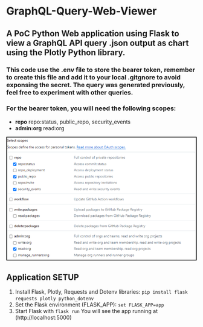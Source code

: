 # GraphQL-Query-Web-Viewer
## A PoC Python Web application using Flask to view a GraphQL API query .json output as chart using the Plotly Python library.

### This code use the .env file to store the bearer token, remember to create this file and add it to your local .gitgnore to avoid exponsing the secret. The query was generated previously, feel free to experiment with other queries.

### For the bearer token, you will need the following scopes:
- **repo** repo:status, public_repo, security_events
- **admin:org** read:org

![alt text](image.png)

## Application SETUP

1. Install Flask, Plotly, Requests and Dotenv libraries: ``` pip install flask requests plotly python_dotenv ```
2. Set the Flask environment (FLASK_APP): ``` set FLASK_APP=app ```
3. Start Flask with ``` flask run ```
You will see the app running at (http://localhost:5000)
